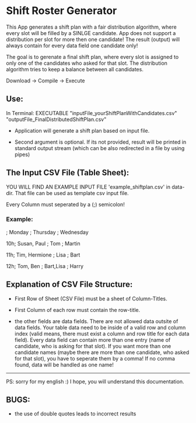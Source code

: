 # Shift Roster Generator


This App generates a shift plan with a fair distribution algorithm, where every slot will be filled by a SINLGE candidate.
App does not support a distribution per slot for more then one candidate! The result (output) will always contain for every data field one candidate only!

The goal is to gerenate a final shift plan, where every slot is assigned to only one of the candidates who asked for that slot.
The distribution algorithm tries to keep a balance between all candidates.


Download -> Compile -> Execute

## Use:

In Terminal:
EXECUTABLE "inputFile_yourShiftPlanWithCandidates.csv" "outputFile_FinalDistributedShiftPlan.csv"

- Application will generate a shift plan based on input file.

- Second argument is optional. If its not provided, result will be printed in standard output stream (which can be also redirected in a file by using pipes)


## The Input CSV File (Table Sheet):

YOU WILL FIND AN EXAMPLE INPUT FILE 'example_shiftplan.csv' in data-dir. That file can be used as template csv input file.

Every Column must seperated by a (;) semicolon!


### Example:

   ;  Monday        ; Thursday  ; Wednesday
   
10h;  Susan, Paul   ; Tom       ; Martin

11h;  Tim, Hermione ; Lisa      ; Bart 

12h;  Tom, Ben      ; Bart,Lisa ; Harry


## Explanation of CSV File Structure:

- First Row of Sheet (CSV File) must be a sheet of Column-Titles.

- First Column of each row must contain the row-title.

- the other fields are data fields. There are not allowed data outsite of data fields. Your table data need to be inside of a valid row and column index (valid means, there must exist a column and row title for each data field). Every data field can contain more than one entry (name of candidate, who is asking for that slot). If you want more than one candidate names (maybe there are more than one candidate, who asked for that slot), you have to seperate them by a comma! If no comma found, data will be handled as one name!

-----

PS: sorry for my english :) I hope, you will understand this documentation.



## BUGS:

- the use of double quotes leads to incorrect results
